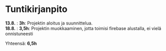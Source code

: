 # Tuntikirjanpito

**13.8.** : **3h**: Projektin aloitus ja suunnittelua.  
**18.8.** : **3,5h**: Projektin muokkaaminen, jotta toimisi firebase alustalla, ei vielä onnistuneesti

Yhteensä: **6,5h**
